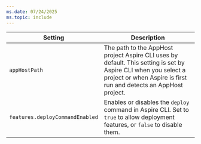 ```yaml
---
ms.date: 07/24/2025
ms.topic: include
---
```


| Setting       | Description |
| ------------- | ----------- |
| `appHostPath` | The path to the AppHost project Aspire CLI uses by default. This setting is set by Aspire CLI when you select a project or when Aspire is first run and detects an AppHost project. |
| `features.deployCommandEnabled` | Enables or disables the `deploy` command in Aspire CLI. Set to `true` to allow deployment features, or `false` to disable them. |

<!-- I tried to use these settings but I couldn't seem to get them to work...
| `updateNotificationsEnabled` | ... |
| `minimumSdkCheckEnabled`     | ... |
-->
